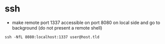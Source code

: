 # ssh
- make remote port 1337 accessible on port 8080 on local side and go to
  background (do not present a remote shell)
```
ssh -NfL 8080:localhost:1337 user@host.tld
```
